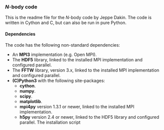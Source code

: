 ### *N*-body code
This is the readme file for the *N*-body code by Jeppe Dakin.
The code is written in Cython and C, but can also be run in pure Python.

#### Dependencies
The code has the following non-standard dependencies:
- An **MPI3** implementation (e.g. Open MPI).
- The **HDF5** library, linked to the installed MPI implementation and configured parallel.
- The **FFTW** library, version 3.x, linked to the installed MPI implementation and configured parallel.
- **(C)Python3** with the following site-packages:
  - **cython**.
  - **numpy**.
  - **scipy**.
  - **matplotlib**.
  - **mpi4py** version 1.3.1 or newer, linked to the installed MPI implementation.
  - **h5py** version 2.4 or newer, linked to the HDF5 library and configured parallel.
The installation script
